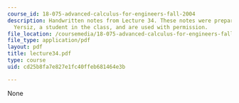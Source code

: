 ```yaml
---
course_id: 18-075-advanced-calculus-for-engineers-fall-2004
description: Handwritten notes from Lecture 34. These notes were prepared by Melike
  Yersiz, a student in the class, and are used with permission.
file_location: /coursemedia/18-075-advanced-calculus-for-engineers-fall-2004/cd25b8fa7e827e1fc40ffeb681464e3b_lecture34.pdf
file_type: application/pdf
layout: pdf
title: lecture34.pdf
type: course
uid: cd25b8fa7e827e1fc40ffeb681464e3b

---
```

None